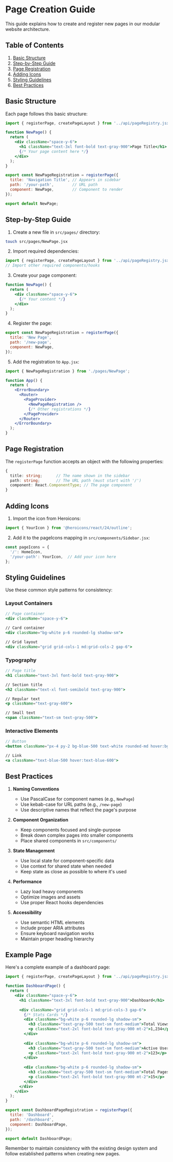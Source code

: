 # Page Creation Guide

This guide explains how to create and register new pages in our modular website architecture.

## Table of Contents

1. [Basic Structure](#basic-structure)
2. [Step-by-Step Guide](#step-by-step-guide)
3. [Page Registration](#page-registration)
4. [Adding Icons](#adding-icons)
5. [Styling Guidelines](#styling-guidelines)
6. [Best Practices](#best-practices)

## Basic Structure

Each page follows this basic structure:

```jsx
import { registerPage, createPageLayout } from '../api/pageRegistry.jsx';

function NewPage() {
  return (
    <div className="space-y-6">
      <h1 className="text-3xl font-bold text-gray-900">Page Title</h1>
      {/* Your page content here */}
    </div>
  );
}

export const NewPageRegistration = registerPage({
  title: 'Navigation Title', // Appears in sidebar
  path: '/your-path',        // URL path
  component: NewPage,        // Component to render
});

export default NewPage;
```

## Step-by-Step Guide

1. Create a new file in `src/pages/` directory:
```bash
touch src/pages/NewPage.jsx
```

2. Import required dependencies:
```jsx
import { registerPage, createPageLayout } from '../api/pageRegistry.jsx';
// Import other required components/hooks
```

3. Create your page component:
```jsx
function NewPage() {
  return (
    <div className="space-y-6">
      {/* Your content */}
    </div>
  );
}
```

4. Register the page:
```jsx
export const NewPageRegistration = registerPage({
  title: 'New Page',
  path: '/new-page',
  component: NewPage,
});
```

5. Add the registration to `App.jsx`:
```jsx
import { NewPageRegistration } from './pages/NewPage';

function App() {
  return (
    <ErrorBoundary>
      <Router>
        <PageProvider>
          <NewPageRegistration />
          {/* Other registrations */}
        </PageProvider>
      </Router>
    </ErrorBoundary>
  );
}
```

## Page Registration

The `registerPage` function accepts an object with the following properties:

```typescript
{
  title: string;      // The name shown in the sidebar
  path: string;       // The URL path (must start with '/')
  component: React.ComponentType; // The page component
}
```

## Adding Icons

1. Import the icon from Heroicons:
```jsx
import { YourIcon } from '@heroicons/react/24/outline';
```

2. Add it to the pageIcons mapping in `src/components/Sidebar.jsx`:
```jsx
const pageIcons = {
  '/': HomeIcon,
  '/your-path': YourIcon,  // Add your icon here
};
```

## Styling Guidelines

Use these common style patterns for consistency:

### Layout Containers
```jsx
// Page container
<div className="space-y-6">

// Card container
<div className="bg-white p-6 rounded-lg shadow-sm">

// Grid layout
<div className="grid grid-cols-1 md:grid-cols-2 gap-6">
```

### Typography
```jsx
// Page title
<h1 className="text-3xl font-bold text-gray-900">

// Section title
<h2 className="text-xl font-semibold text-gray-900">

// Regular text
<p className="text-gray-600">

// Small text
<span className="text-sm text-gray-500">
```

### Interactive Elements
```jsx
// Button
<button className="px-4 py-2 bg-blue-500 text-white rounded-md hover:bg-blue-600">

// Link
<a className="text-blue-500 hover:text-blue-600">
```

## Best Practices

1. **Naming Conventions**
   - Use PascalCase for component names (e.g., `NewPage`)
   - Use kebab-case for URL paths (e.g., `/new-page`)
   - Use descriptive names that reflect the page's purpose

2. **Component Organization**
   - Keep components focused and single-purpose
   - Break down complex pages into smaller components
   - Place shared components in `src/components/`

3. **State Management**
   - Use local state for component-specific data
   - Use context for shared state when needed
   - Keep state as close as possible to where it's used

4. **Performance**
   - Lazy load heavy components
   - Optimize images and assets
   - Use proper React hooks dependencies

5. **Accessibility**
   - Use semantic HTML elements
   - Include proper ARIA attributes
   - Ensure keyboard navigation works
   - Maintain proper heading hierarchy

## Example Page

Here's a complete example of a dashboard page:

```jsx
import { registerPage, createPageLayout } from '../api/pageRegistry.jsx';

function DashboardPage() {
  return (
    <div className="space-y-6">
      <h1 className="text-3xl font-bold text-gray-900">Dashboard</h1>
      
      <div className="grid grid-cols-1 md:grid-cols-3 gap-6">
        {/* Stats Cards */}
        <div className="bg-white p-6 rounded-lg shadow-sm">
          <h3 className="text-gray-500 text-sm font-medium">Total Views</h3>
          <p className="text-2xl font-bold text-gray-900 mt-2">1,234</p>
        </div>
        
        <div className="bg-white p-6 rounded-lg shadow-sm">
          <h3 className="text-gray-500 text-sm font-medium">Active Users</h3>
          <p className="text-2xl font-bold text-gray-900 mt-2">123</p>
        </div>
        
        <div className="bg-white p-6 rounded-lg shadow-sm">
          <h3 className="text-gray-500 text-sm font-medium">Total Pages</h3>
          <p className="text-2xl font-bold text-gray-900 mt-2">15</p>
        </div>
      </div>
    </div>
  );
}

export const DashboardPageRegistration = registerPage({
  title: 'Dashboard',
  path: '/dashboard',
  component: DashboardPage,
});

export default DashboardPage;
```

Remember to maintain consistency with the existing design system and follow established patterns when creating new pages.
